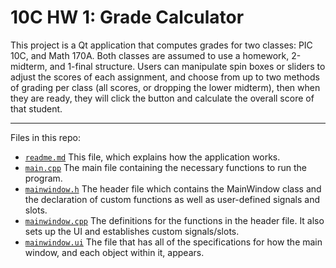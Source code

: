 # 10C HW 1: Grade Calculator

This project is a Qt application that computes grades for two classes: PIC 10C, and Math 170A. Both classes are assumed to use a homework, 2-midterm, and 1-final structure. Users can manipulate spin boxes or sliders to adjust the scores of each assignment, and choose from up to two methods of grading per class (all scores, or dropping the lower midterm), then when they are ready, they will click the button and calculate the overall score of that student.

--- 
Files in this repo:

- [`readme.md`][read-me] This file, which explains how the application works.
- [`main.cpp`][main] The main file containing the necessary functions to run the program.
- [`mainwindow.h`][mainwindow.h] The header file which contains the MainWindow class and the declaration of custom functions as well as user-defined signals and slots.
- [`mainwindow.cpp`][mainwindow.cpp] The definitions for the functions in the header file. It also sets up the UI and establishes custom signals/slots.
- [`mainwindow.ui`][mainwindow.ui] The file that has all of the specifications for how the main window, and each object within it, appears.

[read-me]: readme.md
[main]: main.cpp
[mainwindow.cpp]: mainwindow.cpp
[mainwindow.h]: mainwindow.h
[mainwindow.ui]: mainwindow.ui
